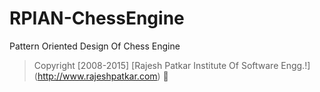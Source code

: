 # RPIAN-ChessEngine 
Pattern Oriented Design Of Chess Engine

> Copyright [2008-2015]  [Rajesh Patkar Institute Of Software Engg.!] (http://www.rajeshpatkar.com) :construction_worker:
